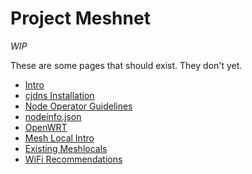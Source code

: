 # Project Meshnet

*WIP*

These are some pages that should exist. They don't yet.

* [Intro](Intro.md)
 * [cjdns Installation](cjdns/Installation.md)
 * [Node Operator Guidelines](cjdns/Operator_Guidelines.md)
 * [nodeinfo.json](cjdns/nodeinfo.json.md)
* [OpenWRT](OpenWRT.md)
* [Mesh Local Intro](meshlocals/intro.md)
 * [Existing Meshlocals](meshlocals/list.md)
 * [WiFi Recommendations](meshlocals/wifi.md)
